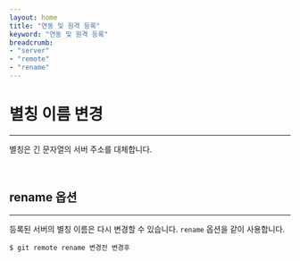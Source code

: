 ```yaml
---
layout: home
title: "연동 및 원격 등록"
keyword: "연동 및 원격 등록"
breadcrumb:
- "server"
- "remote"
- "rename"
---
```


# 별칭 이름 변경
---
별칭은 긴 문자열의 서버 주소를 대체합니다.  

<br>

## rename 옵션
---
등록된 서버의 별칭 이름은 다시 변경할 수 있습니다. `rename` 옵션을 같이 사용합니다.  

```
$ git remote rename 변경전 변경후
```

<br>
